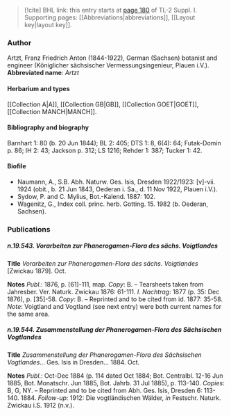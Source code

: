 > [!cite] BHL link: this entry starts at [page 180](https://www.biodiversitylibrary.org/page/33264907) of TL-2 Suppl. I.
> Supporting pages: [[Abbreviations|abbreviations]], [[Layout key|layout key]].

### Author

Artzt, Franz Friedrich Anton (1844-1922), German (Sachsen) botanist and engineer (Königlicher sächsischer Vermessungsingenieur, Plauen i.V.). 
**Abbreviated name**: *Artzt*

#### Herbarium and types

[[Collection A|A]], [[Collection GB|GB]], [[Collection GOET|GOET]], [[Collection MANCH|MANCH]].

#### Bibliography and biography

Barnhart 1: 80 (b. 20 Jun 1844); BL 2: 405; DTS 1: 8, 6(4): 64; Futak-Domin p. 86; IH 2: 43; Jackson p. 312; LS 1216; Rehder 1: 387; Tucker 1: 42.

#### Biofile

- Naumann, A., S.B. Abh. Naturw. Ges. Isis, Dresden 1922/1923: \[v\]-vii. 1924 (obit., b. 21 Jun 1843, Oederan i. Sa., d. 11 Nov 1922, Plauen i.V.).
- Sydow, P. and C. Mylius, Bot.-Kalend. 1887: 102.
- Wagenitz, G., Index coll. princ. herb. Gotting. 15. 1982 (b. Oederan, Sachsen).

### Publications

##### n.19.543. Vorarbeiten zur Phanerogamen-Flora des sächs. Voigtlandes

**Title**
*Vorarbeiten zur Phanerogamen-Flora des sächs. Voigtlandes* \[Zwickau 1879\]. Oct.

**Notes**
*Publ*.: 1876, p. \[61\]-111, map. *Copy*: B. – Tearsheets taken from Jahresber. Ver. Naturk. Zwickau 1876: 61-111.
*I. Nachtrag*: 1877 (p. 35: Dec 1876), p. \[35\]-58. *Copy*: B. – Reprinted and to be cited from id. 1877: 35-58.
*Note*: Voigtland and Vogtland (see next entry) were both current names for the same area.

##### n.19.544. Zusammenstellung der Phanerogamen-Flora des Sächsischen Vogtlandes

**Title**
*Zusammenstellung der Phanerogamen-Flora des Sächsischen Vogtlandes*... Ges. Isis in Dresden... 1884. Oct.

**Notes**
*Publ*.: Oct-Dec 1884 (p. 114 dated Oct 1884; Bot. Centralbl. 12-16 Jun 1885, Bot. Monatschr. Jun 1885, Bot. Jahrb. 31 Jul 1885), p. 113-140. *Copies*: B, G, NY. – Reprinted and to be cited from Abh. Ges. Isis, Dresden 6: 113-140. 1884.
*Follow-up*: 1912: Die vogtländischen Wälder, *in* Festschr. Naturk. Zwickau i.S. 1912 (n.v.).

